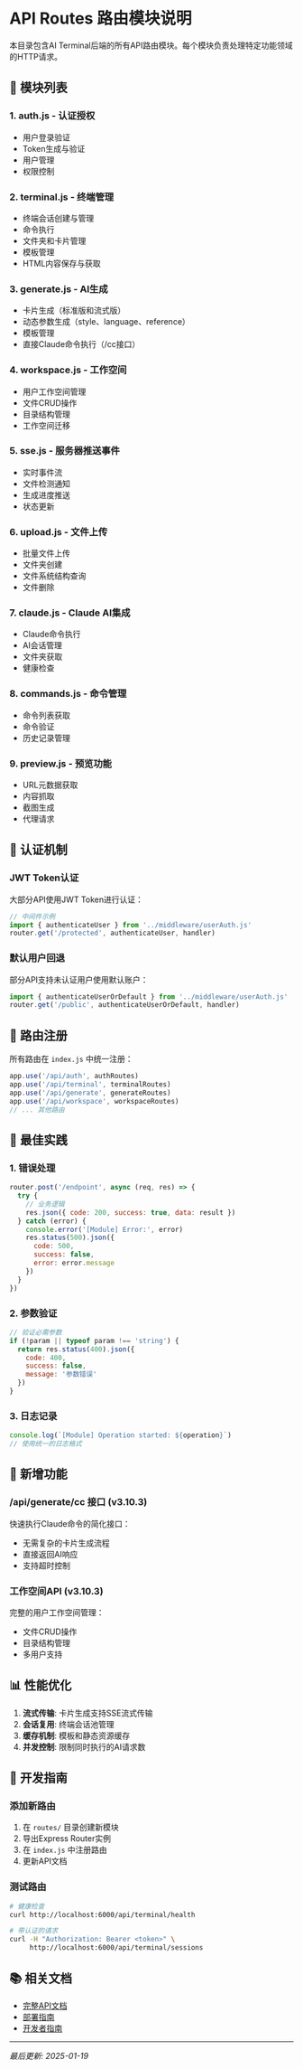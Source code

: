 # API Routes 路由模块说明

本目录包含AI Terminal后端的所有API路由模块。每个模块负责处理特定功能领域的HTTP请求。

## 📁 模块列表

### 1. **auth.js** - 认证授权
- 用户登录验证
- Token生成与验证
- 用户管理
- 权限控制

### 2. **terminal.js** - 终端管理
- 终端会话创建与管理
- 命令执行
- 文件夹和卡片管理
- 模板管理
- HTML内容保存与获取

### 3. **generate.js** - AI生成
- 卡片生成（标准版和流式版）
- 动态参数生成（style、language、reference）
- 模板管理
- 直接Claude命令执行（/cc接口）

### 4. **workspace.js** - 工作空间
- 用户工作空间管理
- 文件CRUD操作
- 目录结构管理
- 工作空间迁移

### 5. **sse.js** - 服务器推送事件
- 实时事件流
- 文件检测通知
- 生成进度推送
- 状态更新

### 6. **upload.js** - 文件上传
- 批量文件上传
- 文件夹创建
- 文件系统结构查询
- 文件删除

### 7. **claude.js** - Claude AI集成
- Claude命令执行
- AI会话管理
- 文件夹获取
- 健康检查

### 8. **commands.js** - 命令管理
- 命令列表获取
- 命令验证
- 历史记录管理

### 9. **preview.js** - 预览功能
- URL元数据获取
- 内容抓取
- 截图生成
- 代理请求

## 🔐 认证机制

### JWT Token认证
大部分API使用JWT Token进行认证：
```javascript
// 中间件示例
import { authenticateUser } from '../middleware/userAuth.js'
router.get('/protected', authenticateUser, handler)
```

### 默认用户回退
部分API支持未认证用户使用默认账户：
```javascript
import { authenticateUserOrDefault } from '../middleware/userAuth.js'
router.get('/public', authenticateUserOrDefault, handler)
```

## 📝 路由注册

所有路由在 `index.js` 中统一注册：
```javascript
app.use('/api/auth', authRoutes)
app.use('/api/terminal', terminalRoutes)
app.use('/api/generate', generateRoutes)
app.use('/api/workspace', workspaceRoutes)
// ... 其他路由
```

## 🎯 最佳实践

### 1. 错误处理
```javascript
router.post('/endpoint', async (req, res) => {
  try {
    // 业务逻辑
    res.json({ code: 200, success: true, data: result })
  } catch (error) {
    console.error('[Module] Error:', error)
    res.status(500).json({ 
      code: 500, 
      success: false, 
      error: error.message 
    })
  }
})
```

### 2. 参数验证
```javascript
// 验证必需参数
if (!param || typeof param !== 'string') {
  return res.status(400).json({
    code: 400,
    success: false,
    message: '参数错误'
  })
}
```

### 3. 日志记录
```javascript
console.log(`[Module] Operation started: ${operation}`)
// 使用统一的日志格式
```

## 🚀 新增功能

### /api/generate/cc 接口 (v3.10.3)
快速执行Claude命令的简化接口：
- 无需复杂的卡片生成流程
- 直接返回AI响应
- 支持超时控制

### 工作空间API (v3.10.3)
完整的用户工作空间管理：
- 文件CRUD操作
- 目录结构管理
- 多用户支持

## 📊 性能优化

1. **流式传输**: 卡片生成支持SSE流式传输
2. **会话复用**: 终端会话池管理
3. **缓存机制**: 模板和静态资源缓存
4. **并发控制**: 限制同时执行的AI请求数

## 🔧 开发指南

### 添加新路由
1. 在 `routes/` 目录创建新模块
2. 导出Express Router实例
3. 在 `index.js` 中注册路由
4. 更新API文档

### 测试路由
```bash
# 健康检查
curl http://localhost:6000/api/terminal/health

# 带认证的请求
curl -H "Authorization: Bearer <token>" \
     http://localhost:6000/api/terminal/sessions
```

## 📚 相关文档

- [完整API文档](../../API_DOCUMENTATION.md)
- [部署指南](../../docs/deployment.md)
- [开发者指南](../../docs/developer-guide.md)

---

*最后更新: 2025-01-19*